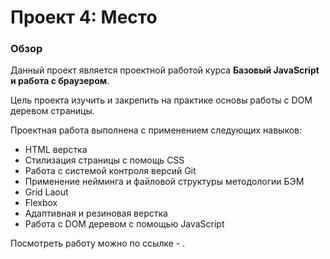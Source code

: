# Проект 4: Место

### Обзор

Данный проект является проектной работой курса **Базовый JavaScript и работа с браузером**.

Цель проекта изучить и закрепить на практике основы работы с DOM деревом страницы.

Проектная работа выполнена с применением следующих навыков:
- HTML верстка
- Стилизация страницы с помощь CSS
- Работа с системой контроля версий Git
- Применение нейминга и файловой структуры методологии БЭМ
- Grid Laout
- Flexbox
- Адаптивная и резиновая верстка
- Работа с DOM деревом с помощью JavaScript

Посмотреть работу можно по ссылке - .
